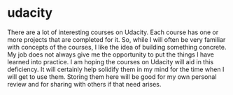 udacity
=======

There are a lot of interesting courses on Udacity.  Each course has one or more projects that are completed for it.  So, while I will often be very familiar with concepts of the courses, I like the idea of building something concrete. My job does not always give me the opportunity to put the things I have learned into practice.  I am hoping the courses on Udacity will aid in this deficiency.  It will certainly help solidify them in my mind for the time when I will get to use them.  Storing them here will be good for my own personal review and for sharing with others if that need arises.
